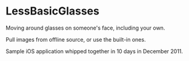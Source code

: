 LessBasicGlasses
================

Moving around glasses on someone's face, including your own.

Pull images from offline source, or use the built-in ones.

Sample iOS application whipped together in 10 days in December 2011.
